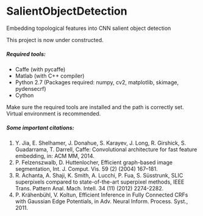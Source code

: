 # SalientObjectDetection
Embedding topological features into CNN salient object detection



This project is now under constructed.  



##### Required tools:

- Caffe (with pycaffe)
- Matlab (with C++ compiler)
- Python 2.7 (Packages required: numpy, cv2, matplotlib, skimage, pydensecrf)
- Cython

Make sure the required tools are installed and the path is correctly set. Virtual environment is recommended.



##### Some important citations: 

1. Y. Jia, E. Shelhamer, J. Donahue, S. Karayev, J. Long, R. Girshick, S. Guadarrama, T. Darrell, Caffe: Convolutional architecture for fast feature embedding, in: ACM MM, 2014.
2. P. Felzenszwalb, D. Huttenlocher, Efficient graph-based image segmentation, Int. J. Comput. Vis. 59 (2) (2004) 167–181.
3. R. Achanta, A. Shaji, K. Smith, A. Lucchi, P. Fua, S. Süsstrunk, SLIC superpixels compared to state-of-the-art superpixel methods, IEEE Trans. Pattern Anal. Mach. Intell. 34 (11) (2012) 2274-2282.
4. P. Krähenbühl, V. Koltun, Efficient Inference in Fully Connected CRFs with Gaussian Edge Potentials, in Adv. Neural Inform. Process. Syst., 2011. 